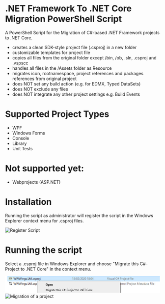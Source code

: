 # .NET Framework To .NET Core Migration PowerShell Script
A PowerShell Script for the Migration of C#-based .NET Framework projects to .NET Core.
- creates a clean SDK-style project file (.csproj) in a new folder
- customizable templates for project file
- copies all files from the original folder except /bin, /ob, .sln, .csproj and .vspscc
- handles all files in the /Assets folder as Resource
- migrates icon, rootnamespace, project references and packages references from original project
- does NOT set any build action (e.g. for EDMX, Typed DataSets)
- does NOT exclude any files
- does NOT integrate any other project settings e.g. Build Events

# Supported Project Types
- WPF
- Windows Forms
- Console
- Library
- Unit Tests

# Not supported yet:
- Webprojects (ASP.NET)

# Installation

Running the script as administrator will register the script in the Windows Explorer context menu for .csproj files.

![Register Script](Registration.jpg)

# Running the script

Select a .csproj file in Windows Explorer and choose "Migrate this C#-Project to .NET Core" in the context menu.

![Context Menu](ContextMenu.jpg)
![Migration of a project](Migration.jpg)